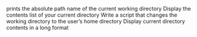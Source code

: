 prints the absolute path name of the current working directory
Display the contents list of your current directory
Write a script that changes the working directory to the user’s home directory
Display current directory contents in a long format
